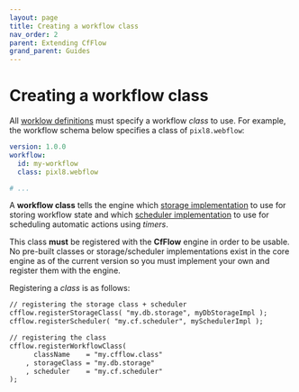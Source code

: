 ```yaml
---
layout: page
title: Creating a workflow class
nav_order: 2
parent: Extending CfFlow
grand_parent: Guides
---
```


# Creating a workflow class

All [worklow definitions](workflowschema.html) must specify a workflow _class_ to use. For example, the workflow schema below specifies a class of `pixl8.webflow`:

```yaml
version: 1.0.0
workflow:
  id: my-workflow
  class: pixl8.webflow

# ...
```

A **workflow class** tells the engine which [storage implementation](statestorage.html) to use for storing workflow state and which [scheduler implementation](scheduler.html) to use for scheduling automatic actions using _timers_.

This class **must** be registered with the **CfFlow** engine in order to be usable. No pre-built classes or storage/scheduler implementations exist in the core engine as of the current version so you must implement your own and register them with the engine.

Registering a _class_ is as follows:

```cfc
// registering the storage class + scheduler
cfflow.registerStorageClass( "my.db.storage", myDbStorageImpl );
cfflow.registerScheduler( "my.cf.scheduler", mySchedulerImpl );

// registering the class
cfflow.registerWorkflowClass(
	  className    = "my.cfflow.class"
	, storageClass = "my.db.storage"
	, scheduler    = "my.cf.scheduler"
);
```
